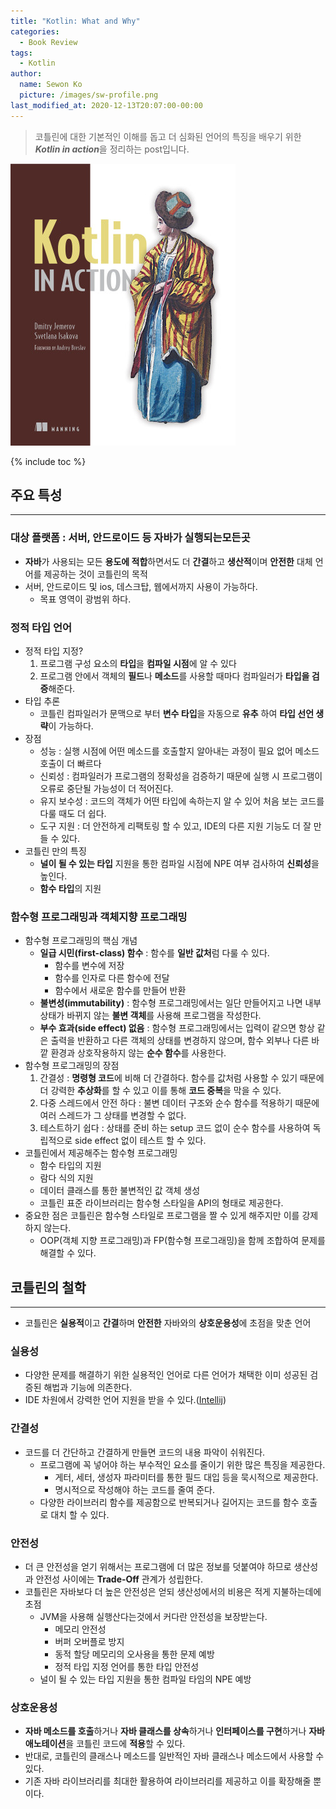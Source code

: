 ```yaml
---
title: "Kotlin: What and Why"
categories:
  - Book Review
tags:
  - Kotlin
author:
  name: Sewon Ko
  picture: /images/sw-profile.png
last_modified_at: 2020-12-13T20:07:00-00:00
---
```


> 코틀린에 대한 기본적인 이해를 돕고 더 심화된 언어의 특징을 배우기 위한 ***Kotlin in action***을 정리하는 post입니다.

![logo](/images/kotlin-in-action.png)

{% include toc %}

## 주요 특성
----
### 대상 플랫폼 : 서버, 안드로이드 등 자바가 실행되는모든곳

- **자바**가 사용되는 모든 **용도에 적합**하면서도 더 **간결**하고 **생산적**이며 **안전한** 대체 언어를 제공하는 것이 코틀린의 목적
- 서버, 안드로이드 및 ios, 데스크탑, 웹에서까지 사용이 가능하다.
    - 목표 영역이 광범위 하다.

### 정적 타입 언어

- 정적 타입 지정?
    1. 프로그램 구성 요소의 **타입**을 **컴파일 시점**에 알 수 있다
    2. 프로그램 안에서 객체의 **필드**나 **메소드**를 사용할 때마다 컴파일러가 **타입을 검증**해준다.
- 타입 추론
    - 코틀린 컴파일러가 문맥으로 부터 **변수 타입**을 자동으로 **유추** 하여 **타입 선언 생략**이 가능하다.
- 장점
    - 성능 : 실행 시점에 어떤 메소드를 호출할지 알아내는 과정이 필요 없어 메소드 호출이 더 빠르다
    - 신뢰성 : 컴파일러가 프로그램의 정확성을 검증하기 때문에 실행 시 프로그램이 오류로 중단될 가능성이 더 적어진다.
    - 유지 보수성 : 코드의 객체가 어떤 타입에 속하는지 알 수 있어 처음 보는 코드를 다룰 때도 더 쉽다.
    - 도구 지원 : 더 안전하게 리팩토링 할 수 있고, IDE의 다른 지원 기능도 더 잘 만들 수 있다.
- 코틀린 만의 특징
    - **널이 될 수 있는 타입** 지원을 통한 컴파일 시점에 NPE 여부 검사하여 **신뢰성**을 높인다.
    - **함수 타입**의 지원

### 함수형 프로그래밍과 객체지향 프로그래밍

- 함수형 프로그래밍의 핵심 개념
    - **일급 시민(first-class) 함수** : 함수를 **일반 값처**럼 다룰 수 있다.
        - 함수를 변수에 저장
        - 함수를 인자로 다른 함수에 전달
        - 함수에서 새로운 함수를 만들어 반환
    - **불변성(immutability)** : 함수형 프로그래밍에서는 일단 만들어지고 나면 내부 상태가 바뀌지 않는 **불변 객체**를 사용해 프로그램을 작성한다.
    - **부수 효과(side effect) 없음** : 함수형 프로그래밍에서는 입력이 같으면 항상 같은 출력을 반환하고 다른 객체의 상태를 변경하지 않으며, 함수 외부나 다른 바깥 환경과 상호작용하지 않는 **순수 함수**를 사용한다.
- 함수형 프로그래밍의 장점
    1. 간결성 : **명령형 코드**에 비해 더 간결하다. 함수를 값처럼 사용할 수 있기 때문에 더 강력한 **추상화**를 할 수 있고 이를 통해 **코드 중복**을 막을 수 있다.
    2. 다중 스레드에서 안전 하다 : 불변 데이터 구조와 순수 함수를 적용하기 때문에 여러 스레드가 그 상태를 변경할 수 없다.
    3. 테스트하기 쉽다 : 상태를 준비 하는 setup 코드 없이 순수 함수를 사용하여 독립적으로 side effect 없이 테스트 할 수 있다.
- 코틀린에서 제공해주는 함수형 프로그래밍
    - 함수 타입의 지원
    - 람다 식의 지원
    - 데이터 클래스를 통한 불변적인 값 객체 생성
    - 코틀린 표준 라이브러리는 함수형 스타일을 API의 형태로 제공한다.
- 중요한 점은 코틀린은 함수형 스타일로 프로그램을 짤 수 있게 해주지만 이를 강제하지 않는다.
    - OOP(객체 지향 프로그래밍)과 FP(함수형 프로그래밍)을 함께 조합하여 문제를 해결할 수 있다.

## 코틀린의 철학
----
- 코틀린은 **실용적**이고 **간결**하며 **안전한** 자바와의 **상호운용성**에 초점을 맞춘 언어

### 실용성

- 다양한 문제를 해결하기 위한 실용적인 언어로 다른 언어가 채택한 이미 성공된 검증된 해법과 기능에 의존한다.
- IDE 차원에서 강력한 언어 지원을 받을 수 있다.([Intellij](https://www.jetbrains.com/idea/))

### 간결성

- 코드를 더 간단하고 간결하게 만들면 코드의 내용 파악이 쉬워진다.
    - 프로그램에 꼭 넣어야 하는 부수적인 요소를 줄이기 위한 많은 특징을 제공한다.
        - 게터, 세터, 생성자 파라미터를 통한 필드 대입 등을 묵시적으로 제공한다.
        - 명시적으로 작성해야 하는 코드를 줄여 준다.
    - 다양한 라이브러리 함수를 제공함으로 반복되거나 길어지는 코드를 함수 호출로 대치 할 수 있다.

### 안전성

- 더 큰 안전성을 얻기 위해서는 프로그램에 더 많은 정보를 덧붙여야 하므로 생산성과 안전성 사이에는 **Trade-Off** 관계가 성립한다.
- 코틀린은 자바보다 더 높은 안전성은 얻되 생산성에서의 비용은 적게 지불하는데에 초점
    - JVM을 사용해 실행산다는것에서 커다란 안전성을 보장받는다.
        - 메모리 안전성
        - 버퍼 오버플로 방지
        - 동적 할당 메모리의 오사용을 통한 문제 예방
        - 정적 타입 지정 언어를 통한 타입 안전성
    - 널이 될 수 있는 타입 지원을 통한 컴파일 타임의 NPE 예방

### 상호운용성

- **자바 메소드를 호출**하거나 **자바 클래스를 상속**하거나 **인터페이스를 구현**하거나 **자바 애노테이션**을 코틀린 코드에 **적용**할 수 있다.
- 반대로, 코틀린의 클래스나 메소드를 일반적인 자바 클래스나 메소드에서 사용할 수  있다.
- 기존 자바 라이브러리를 최대한 활용하여 라이브러리를 제공하고 이를 확장해줄 뿐이다.




